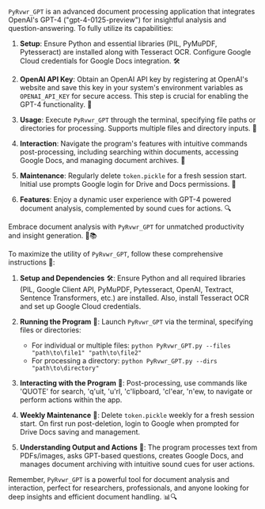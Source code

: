 `PyRvwr_GPT` is an advanced document processing application that integrates OpenAI's GPT-4 ("gpt-4-0125-preview") for insightful analysis and question-answering. To fully utilize its capabilities:

1. **Setup**: Ensure Python and essential libraries (PIL, PyMuPDF, Pytesseract) are installed along with Tesseract OCR. Configure Google Cloud credentials for Google Docs integration. 🛠️

2. **OpenAI API Key**: Obtain an OpenAI API key by registering at OpenAI's website and save this key in your system's environment variables as `OPENAI_API_KEY` for secure access. This step is crucial for enabling the GPT-4 functionality. 🔑

3. **Usage**: Execute `PyRvwr_GPT` through the terminal, specifying file paths or directories for processing. Supports multiple files and directory inputs. 🏃

4. **Interaction**: Navigate the program's features with intuitive commands post-processing, including searching within documents, accessing Google Docs, and managing document archives. 💬

5. **Maintenance**: Regularly delete `token.pickle` for a fresh session start. Initial use prompts Google login for Drive and Docs permissions. 🔄

6. **Features**: Enjoy a dynamic user experience with GPT-4 powered document analysis, complemented by sound cues for actions. 🔍

Embrace document analysis with `PyRvwr_GPT` for unmatched productivity and insight generation. 🌈📚

To maximize the utility of `PyRvwr_GPT`, follow these comprehensive instructions 🚀:

1. **Setup and Dependencies** 🛠️: Ensure Python and all required libraries (PIL, Google Client API, PyMuPDF, Pytesseract, OpenAI, Textract, Sentence Transformers, etc.) are installed. Also, install Tesseract OCR and set up Google Cloud credentials.

2. **Running the Program** 🏃: Launch `PyRvwr_GPT` via the terminal, specifying files or directories:
   - For individual or multiple files: `python PyRvwr_GPT.py --files "path\to\file1" "path\to\file2"`
   - For processing a directory: `python PyRvwr_GPT.py --dirs "path\to\directory"`

3. **Interacting with the Program** 💬: Post-processing, use commands like 'QUOTE' for search, 'q'uit, 'u'rl, 'c'lipboard, 'cl'ear, 'n'ew, to navigate or perform actions within the app.

4. **Weekly Maintenance** 📅: Delete `token.pickle` weekly for a fresh session start. On first run post-deletion, login to Google when prompted for Drive Docs saving and management.

5. **Understanding Output and Actions** 📄: The program processes text from PDFs/images, asks GPT-based questions, creates Google Docs, and manages document archiving with intuitive sound cues for user actions.

Remember, `PyRvwr_GPT` is a powerful tool for document analysis and interaction, perfect for researchers, professionals, and anyone looking for deep insights and efficient document handling. 📊🔍
